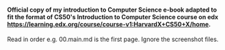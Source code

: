 #### Official copy of my introduction to Computer Science e-book adapted to fit the format of CS50's Introduction to Computer Science course on edx https://learning.edx.org/course/course-v1:HarvardX+CS50+X/home. 
Read in order e.g. 00.main.md is the first page. Ignore the screenshot files.

